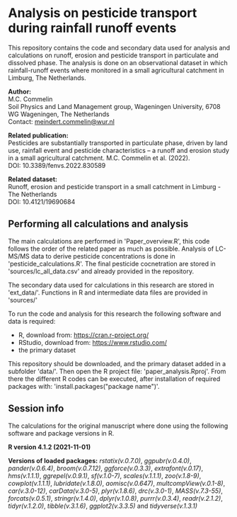 # Analysis on pesticide transport during rainfall runoff events
This repository contains the code and secondary data used for analysis and calculations on runoff, erosion
and pesticide transport in particulate and dissolved phase. The analysis is done on an observational dataset
in which rainfall-runoff events where monitored in a small agricultural catchment in Limburg, The Netherlands.

**Author:**  
M.C. Commelin  
Soil Physics and Land Management group, Wageningen University, 6708 WG Wageningen, The Netherlands   
Contact: meindert.commelin@wur.nl

**Related publication:**  
Pesticides are substantially transported in particulate phase, driven by land use, 
rainfall event and pesticide characteristics – a runoff and erosion study in a small 
agricultural catchment. M.C. Commelin et al. (2022).  
DOI: 10.3389/fenvs.2022.830589 

**Related dataset:**  
Runoff, erosion and pesticide transport in a small catchment in Limburg - The Netherlands  
DOI: 10.4121/19690684  

## Performing all calculations and analysis
The main calculations are performed in 'Paper_overview.R', this code follows the order of the related paper as much as possible.
Analysis of LC-MS/MS data to derive pesticide concentrations is done in 'pesticide_calculations.R'. The final
pesticide cocnetration are stored in 'sources/lc_all_data.csv' and already provided in the repository.

The secondary data used for calculations in this research are stored in 'ext_data/'.
Functions in R and intermediate data files are provided in 'sources/'

To run the code and analysis for this research the following software and data is required:
 - R, download from: https://cran.r-project.org/
 - RStudio, download from: https://www.rstudio.com/
 - the primary dataset
 
This repository should be downloaded, and the primary dataset added in a subfolder 'data/'.
Then open the R project file: 'paper_analysis.Rproj'. From there the different R codes can be executed, after installation of required packages with: 'install.packages("package name")'.

## Session info  
The calculations for the original manuscript where done using the following software and package versions in R.

**R version 4.1.2 (2021-11-01)**

**Versions of loaded packages:** 
_rstatix(v.0.7.0)_, _ggpubr(v.0.4.0)_, _pander(v.0.6.4)_, _broom(v.0.7.12)_, _ggforce(v.0.3.3)_, _extrafont(v.0.17)_, _hms(v.1.1.1)_, _ggrepel(v.0.9.1)_, _sf(v.1.0-7)_, _scales(v.1.1.1)_, _zoo(v.1.8-9)_, _cowplot(v.1.1.1)_, _lubridate(v.1.8.0)_, _aomisc(v.0.647)_, _multcompView(v.0.1-8)_, _car(v.3.0-12)_, _carData(v.3.0-5)_, _plyr(v.1.8.6)_, _drc(v.3.0-1)_, _MASS(v.7.3-55)_, _forcats(v.0.5.1)_, _stringr(v.1.4.0)_, _dplyr(v.1.0.8)_, _purrr(v.0.3.4)_, _readr(v.2.1.2)_, _tidyr(v.1.2.0)_, _tibble(v.3.1.6)_, _ggplot2(v.3.3.5)_ and _tidyverse(v.1.3.1)_
